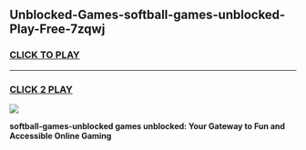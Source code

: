 
## Unblocked-Games-softball-games-unblocked-Play-Free-7zqwj
<h3>
<a href="https://premium76.site?title=softball-games-unblocked&ref=17A">CLICK TO PLAY</a></h3>
<hr>

<h3>
<a href="https://premium76.site?title=softball-games-unblocked&ref=17A">CLICK 2 PLAY</a>
  
</h3>

<a href="https://premium76.site?title=softball-games-unblocked&ref=17A"><img src="https://clearcache.store/games.png"></a>


**softball-games-unblocked games unblocked: Your Gateway to Fun and Accessible Online Gaming**
